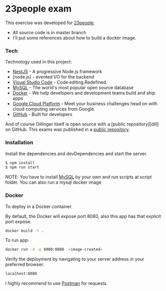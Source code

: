 # 23people exam

This exercise was developed for [23people]. 

  - All source code is in master branch
  - I'll put some references about how to build a docker image.
  
### Tech

Technology used in this project:

* [NestJS] - A progressive Node.js framework
* [node.js] - evented I/O for the backend
* [Visual Studio Code] - Code editing.Redefined.
* [MySQL] - The world's most popular open source database
* [Docker] - We help developers and development teams build and ship apps
* [Google Cloud Platform] - Meet your business challenges head on with cloud computing services from Google.
* [GitHub] - Built for developers

And of course Dillinger itself is open source with a [public repository][dill]
 on GitHub.
This exams was published in a [public repository].


### Installation

Install the dependencies and devDependencies and start the server.

```sh
$ npm install
$ npm run start
```

NOTE: You have to install [MySQL] by your own and run scripts at script folder.
      You can also run a mysql docker image

### Docker
To deploy in a Docker container.

By default, the Docker will expose port 8080, also this app has that explicit port expose.

```sh
docker build -t .
```

To run app: 

```sh
docker run -d -p 8000:8080  <image-created>
```

Verify the deployment by navigating to your server address in your preferred browser.

```sh
localhost:8080
```
I highly recommend to use [Postman] for requests.


[//]: # (These are reference links used in the body of this note and get stripped out when the markdown processor does its job. There is no need to format nicely because it shouldn't be seen. Thanks SO - http://stackoverflow.com/questions/4823468/store-comments-in-markdown-syntax)


[23people]: <https://23people.io/>
[NestJS]: <https://nestjs.com/>
[Visual Studio Code]: <https://code.visualstudio.com/>
[MySQL]: <https://dev.mysql.com/>
[Docker]: https://www.docker.com/
[Google Cloud Platform]: <https://cloud.google.com/>
[GitHub]: <https://github.com/>
[public repository]: <https://github.com/RamonYanezOShee/exercise>
[postman]: <https://www.postman.com/>